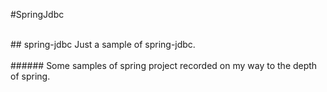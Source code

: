#SpringJdbc

<br/>
## spring-jdbc
Just a sample of spring-jdbc.


<br/>
<br/>
###### Some samples of spring project recorded on my way to the depth of spring.  